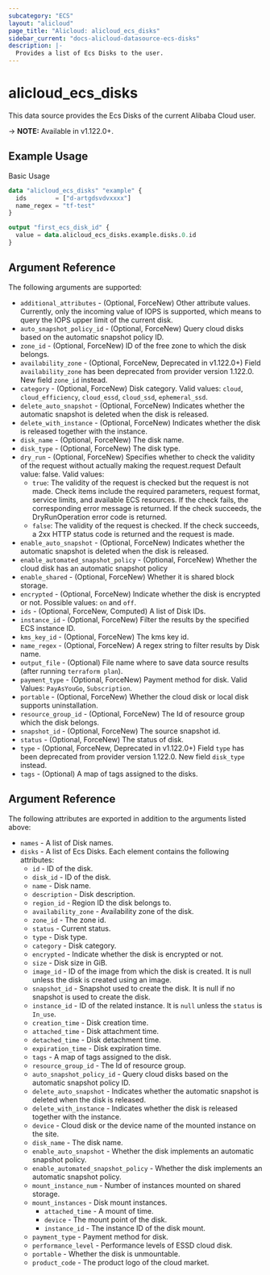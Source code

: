 ```yaml
---
subcategory: "ECS"
layout: "alicloud"
page_title: "Alicloud: alicloud_ecs_disks"
sidebar_current: "docs-alicloud-datasource-ecs-disks"
description: |-
  Provides a list of Ecs Disks to the user.
---
```


# alicloud\_ecs\_disks

This data source provides the Ecs Disks of the current Alibaba Cloud user.

-> **NOTE:** Available in v1.122.0+.

## Example Usage

Basic Usage

```terraform
data "alicloud_ecs_disks" "example" {
  ids        = ["d-artgdsvdvxxxx"]
  name_regex = "tf-test"
}

output "first_ecs_disk_id" {
  value = data.alicloud_ecs_disks.example.disks.0.id
}
```

## Argument Reference

The following arguments are supported:

* `additional_attributes` - (Optional, ForceNew) Other attribute values. Currently, only the incoming value of IOPS is supported, which means to query the IOPS upper limit of the current disk.
* `auto_snapshot_policy_id` - (Optional, ForceNew) Query cloud disks based on the automatic snapshot policy ID.
* `zone_id` - (Optional, ForceNew) ID of the free zone to which the disk belongs.
* `availability_zone` - (Optional, ForceNew, Deprecated in v1.122.0+) Field `availability_zone` has been deprecated from provider version 1.122.0. New field `zone_id` instead.
* `category` - (Optional, ForceNew) Disk category. Valid values: `cloud`, `cloud_efficiency`, `cloud_essd`, `cloud_ssd`, `ephemeral_ssd`.
* `delete_auto_snapshot` - (Optional, ForceNew) Indicates whether the automatic snapshot is deleted when the disk is released.
* `delete_with_instance` - (Optional, ForceNew) Indicates whether the disk is released together with the instance.
* `disk_name` - (Optional, ForceNew) The disk name.
* `disk_type` - (Optional, ForceNew) The disk type.
* `dry_run` - (Optional, ForceNew) Specifies whether to check the validity of the request without actually making the request.request Default value: false. Valid values:
    * `true`: The validity of the request is checked but the request is not made. Check items include the required parameters, request format, service limits, and available ECS resources. If the check fails, the corresponding error message is returned. If the check succeeds, the DryRunOperation error code is returned.
    * `false`: The validity of the request is checked. If the check succeeds, a 2xx HTTP status code is returned and the request is made.
* `enable_auto_snapshot` - (Optional, ForceNew) Indicates whether the automatic snapshot is deleted when the disk is released.
* `enable_automated_snapshot_policy` - (Optional, ForceNew) Whether the cloud disk has an automatic snapshot policy
* `enable_shared` - (Optional, ForceNew) Whether it is shared block storage.
* `encrypted` - (Optional, ForceNew) Indicate whether the disk is encrypted or not. Possible values: `on` and `off`.
* `ids` - (Optional, ForceNew, Computed)  A list of Disk IDs.
* `instance_id` - (Optional, ForceNew) Filter the results by the specified ECS instance ID.
* `kms_key_id` - (Optional, ForceNew) The kms key id.
* `name_regex` - (Optional, ForceNew) A regex string to filter results by Disk name.
* `output_file` - (Optional) File name where to save data source results (after running `terraform plan`).
* `payment_type` - (Optional, ForceNew) Payment method for disk. Valid Values: `PayAsYouGo`, `Subscription`.
* `portable` - (Optional, ForceNew) Whether the cloud disk or local disk supports uninstallation.
* `resource_group_id` - (Optional, ForceNew) The Id of resource group which the disk belongs.
* `snapshot_id` - (Optional, ForceNew) The source snapshot id.
* `status` - (Optional, ForceNew) The status of disk.
* `type` - (Optional, ForceNew, Deprecated in v1.122.0+) Field `type` has been deprecated from provider version 1.122.0. New field `disk_type` instead.
* `tags` - (Optional) A map of tags assigned to the disks.

## Argument Reference

The following attributes are exported in addition to the arguments listed above:

* `names` - A list of Disk names.
* `disks` - A list of Ecs Disks. Each element contains the following attributes:
    * `id` - ID of the disk.
    * `disk_id` - ID of the disk.
    * `name` - Disk name.
    * `description` - Disk description.
    * `region_id` - Region ID the disk belongs to.
    * `availability_zone` - Availability zone of the disk.
    * `zone_id` - The zone id.
    * `status` - Current status.
    * `type` - Disk type.
    * `category` - Disk category.
    * `encrypted` - Indicate whether the disk is encrypted or not.
    * `size` - Disk size in GiB.
    * `image_id` - ID of the image from which the disk is created. It is null unless the disk is created using an image.
    * `snapshot_id` - Snapshot used to create the disk. It is null if no snapshot is used to create the disk.
    * `instance_id` - ID of the related instance. It is `null` unless the `status` is `In_use`.
    * `creation_time` - Disk creation time.
    * `attached_time` - Disk attachment time.
    * `detached_time` - Disk detachment time.
    * `expiration_time` - Disk expiration time.
    * `tags` - A map of tags assigned to the disk.
    * `resource_group_id` - The Id of resource group.
    * `auto_snapshot_policy_id` - Query cloud disks based on the automatic snapshot policy ID.
    * `delete_auto_snapshot` - Indicates whether the automatic snapshot is deleted when the disk is released.
    * `delete_with_instance` - Indicates whether the disk is released together with the instance.
    * `device` - Cloud disk or the device name of the mounted instance on the site.
    * `disk_name` - The disk name.
    * `enable_auto_snapshot` - Whether the disk implements an automatic snapshot policy.
    * `enable_automated_snapshot_policy` - Whether the disk implements an automatic snapshot policy.
    * `mount_instance_num` - Number of instances mounted on shared storage.
    * `mount_instances` - Disk mount instances.
        * `attached_time` - A mount of time.
        * `device` - The mount point of the disk.
        * `instance_id` - The instance ID of the disk mount.
    * `payment_type` - Payment method for disk.
    * `performance_level` - Performance levels of ESSD cloud disk.
    * `portable` - Whether the disk is unmountable.
    * `product_code` - The product logo of the cloud market.

